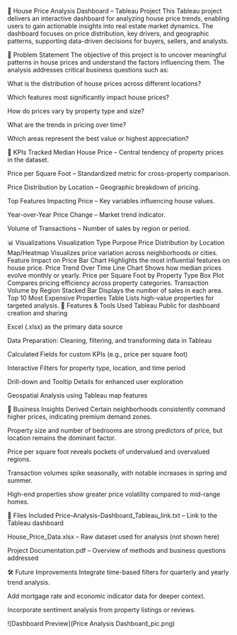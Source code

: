 🏨 House Price Analysis Dashboard – Tableau Project
This Tableau project delivers an interactive dashboard for analyzing house price trends, enabling users to gain actionable insights into real estate market dynamics. The dashboard focuses on price distribution, key drivers, and geographic patterns, supporting data-driven decisions for buyers, sellers, and analysts.

🧩 Problem Statement
The objective of this project is to uncover meaningful patterns in house prices and understand the factors influencing them. The analysis addresses critical business questions such as:

What is the distribution of house prices across different locations?

Which features most significantly impact house prices?

How do prices vary by property type and size?

What are the trends in pricing over time?

Which areas represent the best value or highest appreciation?

📌 KPIs Tracked
Median House Price – Central tendency of property prices in the dataset.

Price per Square Foot – Standardized metric for cross-property comparison.

Price Distribution by Location – Geographic breakdown of pricing.

Top Features Impacting Price – Key variables influencing house values.

Year-over-Year Price Change – Market trend indicator.

Volume of Transactions – Number of sales by region or period.

📊 Visualizations
Visualization	Type	Purpose
Price Distribution by Location	Map/Heatmap	Visualizes price variation across neighborhoods or cities.
Feature Impact on Price	Bar Chart	Highlights the most influential features on house price.
Price Trend Over Time	Line Chart	Shows how median prices evolve monthly or yearly.
Price per Square Foot by Property Type	Box Plot	Compares pricing efficiency across property categories.
Transaction Volume by Region	Stacked Bar	Displays the number of sales in each area.
Top 10 Most Expensive Properties	Table	Lists high-value properties for targeted analysis.
🔧 Features & Tools Used
Tableau Public for dashboard creation and sharing

Excel (.xlsx) as the primary data source

Data Preparation: Cleaning, filtering, and transforming data in Tableau

Calculated Fields for custom KPIs (e.g., price per square foot)

Interactive Filters for property type, location, and time period

Drill-down and Tooltip Details for enhanced user exploration

Geospatial Analysis using Tableau map features

🧠 Business Insights Derived
Certain neighborhoods consistently command higher prices, indicating premium demand zones.

Property size and number of bedrooms are strong predictors of price, but location remains the dominant factor.

Price per square foot reveals pockets of undervalued and overvalued regions.

Transaction volumes spike seasonally, with notable increases in spring and summer.

High-end properties show greater price volatility compared to mid-range homes.

📁 Files Included
Price-Analysis-Dashboard_Tableau_link.txt – Link to the Tableau dashboard

House_Price_Data.xlsx – Raw dataset used for analysis (not shown here)

Project Documentation.pdf – Overview of methods and business questions addressed

🛠 Future Improvements
Integrate time-based filters for quarterly and yearly trend analysis.

Add mortgage rate and economic indicator data for deeper context.

Incorporate sentiment analysis from property listings or reviews.

![Dashboard Preview](Price Analysis Dashboard_pic.png)

